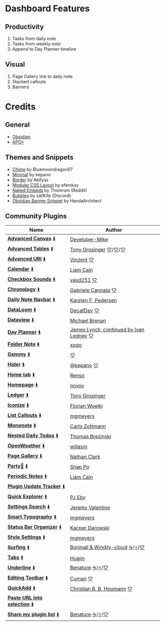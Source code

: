 #  Dashboard Features
## Productivity
1. Tasks from daily note
2. Tasks from weekly note
3. Append to Day Planner timeline
## Visual
1. Page Gallery link to daily note
2. Stacked callouts
3. Banners

# Credits
## General
- [Obsidian](https://obsidian.md/)
- [APO+](https://www.artstation.com/apo_pixel)
## Themes and Snippets
- [Chime](https://github.com/Bluemoondragon07/chime-theme) by Bluemoondragon07
- [Minimal](https://github.com/kepano/obsidian-minimal) by kepano
- [Border](https://github.com/Akifyss/obsidian-border) by Akifyss
- [Modular CSS Layout](https://github.com/efemkay/obsidian-modular-css-layout) by efemkay
- [Naked Embeds](https://www.reddit.com/r/ObsidianMD/comments/rm3viu/can_someone_give_me_the_css_snippet_to_do_that/) by Thomrsm (Reddit)
- [Bubbles](https://discord.com/channels/686053708261228577/702656734631821413/1140761432082886707) by sailKite (Discord)
- [Obsidian Banner Snippet](https://github.com/HandaArchitect/obsidian-banner-snippet) by HandaArchitect
## Community Plugins
| Name                                                                                                                                                                 | Author                                                                                                                                                                                                                                                            |
| -------------------------------------------------------------------------------------------------------------------------------------------------------------------- | ----------------------------------------------------------------------------------------------------------------------------------------------------------------------------------------------------------------------------------------------------------------- |
| [**Advanced Canvas**](https://obsidian.md/plugins?id=advanced-canvas) [⬇️](obsidian://SP-install?id=advanced-canvas&enable=true)                                     | [Developer-Mike](https://github.com/Developer-Mike)                                                                                                                                                                                                               |
| [**Advanced Tables**](https://obsidian.md/plugins?id=table-editor-obsidian) [⬇️](obsidian://SP-install?id=table-editor-obsidian&enable=true)                         | [Tony Grosinger](https://grosinger.net) [♡](https://github.com/sponsors/tgrosinger)/[♡](https://buymeacoffee.com/tgrosinger)/[♡](https://paypal.me/tgrosinger)                                                                                                    |
| [**Advanced URI**](https://obsidian.md/plugins?id=obsidian-advanced-uri) [⬇️](obsidian://SP-install?id=obsidian-advanced-uri&enable=true)                            | [Vinzent](https://github.com/Vinzent03) [♡](https://ko-fi.com/vinzent)                                                                                                                                                                                            |
| [**Calendar**](https://obsidian.md/plugins?id=calendar) [⬇️](obsidian://SP-install?id=calendar&enable=true)                                                          | [Liam Cain](https://github.com/liamcain/)                                                                                                                                                                                                                         |
| [**Checkbox Sounds**](https://obsidian.md/plugins?id=checkbox-sounds) [⬇️](obsidian://SP-install?id=checkbox-sounds&enable=true)                                     | [yasd251](https://github.com/yasd251) [♡](https://buymeacoffee.com/yasd251)                                                                                                                                                                                       |
| [**Chronology**](https://obsidian.md/plugins?id=chronology) [⬇️](obsidian://SP-install?id=chronology&enable=true)                                                    | [Gabriele Cannata](https://github.com/Canna71) [♡](https://www.buymeacoffee.com/gcannata)                                                                                                                                                                         |
| [**Daily Note Navbar**](https://obsidian.md/plugins?id=daily-note-navbar) [⬇️](obsidian://SP-install?id=daily-note-navbar&enable=true)                               | [Karsten F. Pedersen](https://github.com/karstenpedersen)                                                                                                                                                                                                         |
| [**DataLoom**](https://obsidian.md/plugins?id=notion-like-tables) [⬇️](obsidian://SP-install?id=notion-like-tables&enable=true)                                      | [DecafDev](https://github.com/decaf-dev) [♡](https://ko-fi.com/decaf_dev)                                                                                                                                                                                         |
| [**Dataview**](https://obsidian.md/plugins?id=dataview) [⬇️](obsidian://SP-install?id=dataview&enable=true)                                                          | [Michael Brenan](https://github.com/blacksmithgu)                                                                                                                                                                                                                 |
| [**Day Planner**](https://obsidian.md/plugins?id=obsidian-day-planner) [⬇️](obsidian://SP-install?id=obsidian-day-planner&enable=true)                               | [James Lynch, continued by Ivan Lednev](https://github.com/ivan-lednev) [♡](https://www.buymeacoffee.com/machineelf)                                                                                                                                              |
| [**Folder Note**](https://obsidian.md/plugins?id=folder-note-plugin) [⬇️](obsidian://SP-install?id=folder-note-plugin&enable=true)                                   | [xpgo](https://github.com/xpgo/obsidian-folder-note)                                                                                                                                                                                                              |
| [**Gemmy**](https://obsidian.md/plugins?id=gemmy) [⬇️](obsidian://SP-install?id=gemmy&enable=true)                                                                   | [♡](https://obsidian.md/pricing)                                                                                                                                                                                                                                  |
| [**Hider**](https://obsidian.md/plugins?id=obsidian-hider) [⬇️](obsidian://SP-install?id=obsidian-hider&enable=true)                                                 | [@kepano](https://www.twitter.com/kepano) [♡](https://www.buymeacoffee.com/kepano)                                                                                                                                                                                |
| [**Home tab**](https://obsidian.md/plugins?id=home-tab) [⬇️](obsidian://SP-install?id=home-tab&enable=true)                                                          | [Renso](https://github.com/olrenso)                                                                                                                                                                                                                               |
| [**Homepage**](https://obsidian.md/plugins?id=homepage) [⬇️](obsidian://SP-install?id=homepage&enable=true)                                                          | [novov](https://novov.me)                                                                                                                                                                                                                                         |
| [**Ledger**](https://obsidian.md/plugins?id=ledger-obsidian) [⬇️](obsidian://SP-install?id=ledger-obsidian&enable=true)                                              | [Tony Grosinger](https://grosinger.net)                                                                                                                                                                                                                           |
| [**Iconize**](https://obsidian.md/plugins?id=obsidian-icon-folder) [⬇️](obsidian://SP-install?id=obsidian-icon-folder&enable=true)                                   | [Florian Woelki](https://florianwoelki.com/)                                                                                                                                                                                                                      |
| [**List Callouts**](https://obsidian.md/plugins?id=obsidian-list-callouts) [⬇️](obsidian://SP-install?id=obsidian-list-callouts&enable=true)                         | [mgmeyers](https://github.com/mgmeyers/obsidian-list-callouts)                                                                                                                                                                                                    |
| [**Mononote**](https://obsidian.md/plugins?id=mononote) [⬇️](obsidian://SP-install?id=mononote&enable=true)                                                          | [Carlo Zottmann](https://github.com/czottmann)                                                                                                                                                                                                                    |
| [**Nested Daily Todos**](https://obsidian.md/plugins?id=nested-daily-todos) [⬇️](obsidian://SP-install?id=nested-daily-todos&enable=true)                            | [Thomas Brezinski](https://github.com/thomasbrezinski)                                                                                                                                                                                                            |
| [**OpenWeather**](https://obsidian.md/plugins?id=open-weather) [⬇️](obsidian://SP-install?id=open-weather&enable=true)                                               | [willasm](https://github.com/willasm)                                                                                                                                                                                                                             |
| [**Page Gallery**](https://obsidian.md/plugins?id=page-gallery) [⬇️](obsidian://SP-install?id=page-gallery&enable=true)                                              | [Nathan Clark](https://github.com/tokenshift)                                                                                                                                                                                                                     |
| [**Party🎉**](https://obsidian.md/plugins?id=obsidian-party) [⬇️](obsidian://SP-install?id=obsidian-party&enable=true)                                               | [Shap Po](https://github.com/shap-po/)                                                                                                                                                                                                                            |
| [**Periodic Notes**](https://obsidian.md/plugins?id=periodic-notes) [⬇️](obsidian://SP-install?id=periodic-notes&enable=true)                                        | [Liam Cain](https://github.com/liamcain/)                                                                                                                                                                                                                         |
| [**Plugin Update Tracker**](https://obsidian.md/plugins?id=obsidian-plugin-update-tracker) [⬇️](obsidian://SP-install?id=obsidian-plugin-update-tracker&enable=true) |                                                                                                                                                                                                                                                                   |
| [**Quick Explorer**](https://obsidian.md/plugins?id=quick-explorer) [⬇️](obsidian://SP-install?id=quick-explorer&enable=true)                                        | [PJ Eby](https://github.com/pjeby)                                                                                                                                                                                                                                |
| [**Settings Search**](https://obsidian.md/plugins?id=settings-search) [⬇️](obsidian://SP-install?id=settings-search&enable=true)                                     | [Jeremy Valentine](https://github.com/valentine195)                                                                                                                                                                                                               |
| [**Smart Typography**](https://obsidian.md/plugins?id=obsidian-smart-typography) [⬇️](obsidian://SP-install?id=obsidian-smart-typography&enable=true)                | [mgmeyers](https://github.com/mgmeyers/obsidian-smart-typography)                                                                                                                                                                                                 |
| [**Status Bar Organizer**](https://obsidian.md/plugins?id=statusbar-organizer) [⬇️](obsidian://SP-install?id=statusbar-organizer&enable=true)                        | [Kacper Darowski](https://opisek.net/)                                                                                                                                                                                                                            |
| [**Style Settings**](https://obsidian.md/plugins?id=obsidian-style-settings) [⬇️](obsidian://SP-install?id=obsidian-style-settings&enable=true)                      | [mgmeyers](https://github.com/mgmeyers/obsidian-style-settings)                                                                                                                                                                                                   |
| [**Surfing**](https://obsidian.md/plugins?id=surfing) [⬇️](obsidian://SP-install?id=surfing&enable=true)                                                             | [Boninall & Windily-cloud](https://github.com/Quorafind) [☕️](https://www.buymeacoffee.com/boninall)/[⚡️](https://afdian.net/a/boninall)/[♡](https://cdn.jsdelivr.net/gh/Quorafind/.github@main/IMAGE/%E6%94%AF%E4%BB%98%E5%AE%9D%E4%BB%98%E6%AC%BE%E7%A0%81.jpg) |
| [**Tabs**](https://obsidian.md/plugins?id=tabs) [⬇️](obsidian://SP-install?id=tabs&enable=true)                                                                      | [Huajin](https://github.com/xhuajin)                                                                                                                                                                                                                              |
| [**Underline**](https://obsidian.md/plugins?id=obsidian-underline) [⬇️](obsidian://SP-install?id=obsidian-underline&enable=true)                                     | [Benature](https://github.com/Benature) [☕️](https://www.buymeacoffee.com/benature)/[⚡️](https://afdian.net/a/Benature-K)/[♡](https://s2.loli.net/2024/01/30/jQ9fTSyBxvXRoOM.png)                                                                                 |
| [**Editing Toolbar**](https://obsidian.md/plugins?id=editing-toolbar) [⬇️](obsidian://SP-install?id=editing-toolbar&enable=true)                                     | [Cuman](https://github.com/cumany/obsidian-editing-toolbar) [♡](https://github.com/cumany#thank-you-very-much-for-your-support)                                                                                                                                   |
| [**QuickAdd**](https://obsidian.md/plugins?id=quickadd) [⬇️](obsidian://SP-install?id=quickadd&enable=true)                                                          | [Christian B. B. Houmann](https://bagerbach.com) [♡](https://www.buymeacoffee.com/chhoumann)                                                                                                                                                                      |
| [**Paste URL into selection**](https://obsidian.md/plugins?id=url-into-selection) [⬇️](obsidian://SP-install?id=url-into-selection&enable=true)                      |                                                                                                                                                                                                                                                                   |
| [**Share my plugin list**](https://obsidian.md/plugins?id=share-my-plugin-list) [⬇️](obsidian://SP-install?id=share-my-plugin-list&enable=true)                      | [Benature](https://github.com/Benature) [☕️](https://www.buymeacoffee.com/benature)/[⚡️](https://afdian.net/a/Benature-K)/[♡](https://s2.loli.net/2024/01/30/jQ9fTSyBxvXRoOM.png)                                                                                 |
